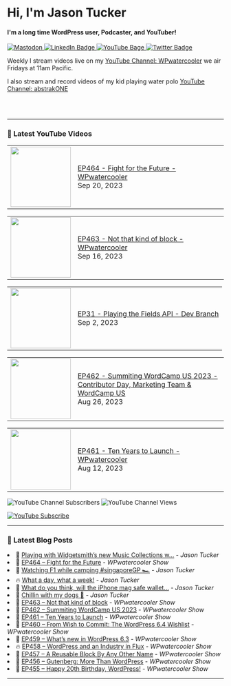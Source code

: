 # Hi, I'm Jason Tucker

#### I'm a long time WordPress user, Podcaster, and YouTuber!

<div id="badges">
  <a href="https://simian.rodeo/@jasontucker">
<img alt="Mastodon" src="https://img.shields.io/mastodon/follow/109265629430158597?domain=https%3A%2F%2Fsimian.rodeo&label=Follow%20%40jasontucker%40simianrodeo%20on%20Mastodon&logo=mastodon&style=for-the-badge">
  </a>
  <a href="https://linkedin.com/in/jasontucker">
    <img src="https://img.shields.io/badge/LinkedIn-blue?style=for-the-badge&logo=linkedin&logoColor=white" alt="LinkedIn Badge"/>
  </a>
  <a href="https://youtube.com/wpwatercooler">
    <img src="https://img.shields.io/youtube/channel/views/UCJwt6pUOwhJgmcJ9j-uS5Jw?label=YouTube&logo=YOUTUBE&style=for-the-badge" alt="YouTube Bage">
  </a>
  <a href="https://twitter.com/jasontucker">
    <img src="https://img.shields.io/badge/Twitter-grey?style=for-the-badge&logo=twitter&logoColor=white" alt="Twitter Badge"/>
  </a>
</div>


Weekly I stream videos live on my [YouTube Channel: WPwatercooler](https://youtube.com/wpwatercooler) we air Fridays at 11am Pacific.

I also stream and record videos of my kid playing water polo [YouTube Channel: abstrakONE](https://youtube.com/abstrakone)



<br />
<br />

---

### 🎥 Latest YouTube Videos

<!-- YOUTUBE:START --><table><tr><td><a href="https://www.youtube.com/watch?v=kvBABfuuq7Y"><img width="140px" src="https://i.ytimg.com/vi/kvBABfuuq7Y/mqdefault.jpg"></a></td>
<td><a href="https://www.youtube.com/watch?v=kvBABfuuq7Y">EP464 - Fight for the Future - WPwatercooler</a><br/>Sep 20, 2023</td></tr></table>
<table><tr><td><a href="https://www.youtube.com/watch?v=HiW01UOPkJM"><img width="140px" src="https://i.ytimg.com/vi/HiW01UOPkJM/mqdefault.jpg"></a></td>
<td><a href="https://www.youtube.com/watch?v=HiW01UOPkJM">EP463 - Not that kind of block - WPwatercooler</a><br/>Sep 16, 2023</td></tr></table>
<table><tr><td><a href="https://www.youtube.com/watch?v=L6KhmhFq_qs"><img width="140px" src="https://i.ytimg.com/vi/L6KhmhFq_qs/mqdefault.jpg"></a></td>
<td><a href="https://www.youtube.com/watch?v=L6KhmhFq_qs">EP31 - Playing the Fields API - Dev Branch</a><br/>Sep 2, 2023</td></tr></table>
<table><tr><td><a href="https://www.youtube.com/watch?v=xwpNFhdYDE4"><img width="140px" src="https://i.ytimg.com/vi/xwpNFhdYDE4/mqdefault.jpg"></a></td>
<td><a href="https://www.youtube.com/watch?v=xwpNFhdYDE4">EP462 - Summiting WordCamp US 2023 - Contributor Day, Marketing Team &amp; WordCamp US</a><br/>Aug 26, 2023</td></tr></table>
<table><tr><td><a href="https://www.youtube.com/watch?v=cIwdvi3okms"><img width="140px" src="https://i.ytimg.com/vi/cIwdvi3okms/mqdefault.jpg"></a></td>
<td><a href="https://www.youtube.com/watch?v=cIwdvi3okms">EP461 - Ten Years to Launch - WPwatercooler</a><br/>Aug 12, 2023</td></tr></table>
<!-- YOUTUBE:END -->


![YouTube Channel Subscribers](https://img.shields.io/youtube/channel/subscribers/UCJwt6pUOwhJgmcJ9j-uS5Jw?style=social)
![YouTube Channel Views](https://img.shields.io/youtube/channel/views/UCJwt6pUOwhJgmcJ9j-uS5Jw?style=social)
<br />

[![YouTube Subscribe](https://img.shields.io/badge/YouTube_@wpwatercooler-SUBSCRIBE-red?logo=youtube&style=for-the-badge&logoColor=red)](https://www.youtube.com/wpwatercooler?sub_confirmation=1) 




---

### 📑 Latest Blog Posts

<!-- BLOG-POST-LIST:START --><li>🚀 <a href='https://jasontucker.blog/2023/09/21/playing-with-widgetsmiths.html'>Playing with Widgetsmith’s new Music Collections w...</a> - <em>Jason Tucker</em></li><li>💫 <a href='https://wpwatercooler.com/wpwatercooler/ep464-fight-for-the-future/'>EP464 – Fight for the Future</a> - <em>WPwatercooler Show</em></li><li>🚀 <a href='https://jasontucker.blog/2023/09/17/watching-f-while.html'>Watching F1 while camping #singaporeGP 🏎️</a> - <em>Jason Tucker</em></li><li>🔥 <a href='https://jasontucker.blog/2023/09/15/what-a-day.html'>What a day, what a week!</a> - <em>Jason Tucker</em></li><li>💫 <a href='https://jasontucker.blog/2023/09/15/what-do-you.html'>What do you think, will the iPhone mag safe wallet...</a> - <em>Jason Tucker</em></li><li>💯 <a href='https://jasontucker.blog/2023/09/15/chillin-with-my.html'>Chillin with my dogs 🐶</a> - <em>Jason Tucker</em></li><li>🚀 <a href='https://wpwatercooler.com/wpwatercooler/ep463-not-that-kind-of-block/'>EP463 – Not that kind of block</a> - <em>WPwatercooler Show</em></li><li>💫 <a href='https://wpwatercooler.com/wpwatercooler/ep462-summiting-wordcamp-us-2023/'>EP462 – Summiting WordCamp US 2023</a> - <em>WPwatercooler Show</em></li><li>💯 <a href='https://wpwatercooler.com/wpwatercooler/ep461-ten-years-to-launch/'>EP461 – Ten Years to Launch</a> - <em>WPwatercooler Show</em></li><li>🚀 <a href='https://wpwatercooler.com/wpwatercooler/ep460-from-wish-to-commit-the-wordpress-6-4-wishlist/'>EP460 – From Wish to Commit: The WordPress 6.4 Wishlist</a> - <em>WPwatercooler Show</em></li><li>💫 <a href='https://wpwatercooler.com/wpwatercooler/ep459-whats-new-in-wordpress-6-3/'>EP459 – What’s new in WordPress 6.3</a> - <em>WPwatercooler Show</em></li><li>🔥 <a href='https://wpwatercooler.com/wpwatercooler/ep458-wordpress-and-an-industry-in-flux/'>EP458 – WordPress and an Industry in Flux</a> - <em>WPwatercooler Show</em></li><li>💯 <a href='https://wpwatercooler.com/wpwatercooler/ep457-a-reusable-block-by-any-other-name/'>EP457 – A Reusable Block By Any Other Name</a> - <em>WPwatercooler Show</em></li><li>🚀 <a href='https://wpwatercooler.com/wpwatercooler/ep456-gutenberg-more-than-wordpress/'>EP456 – Gutenberg: More Than WordPress</a> - <em>WPwatercooler Show</em></li><li>💫 <a href='https://wpwatercooler.com/wpwatercooler/ep455-happy-20th-birthday-wordpress/'>EP455 – Happy 20th Birthday, WordPress!</a> - <em>WPwatercooler Show</em></li><!-- BLOG-POST-LIST:END -->


---
